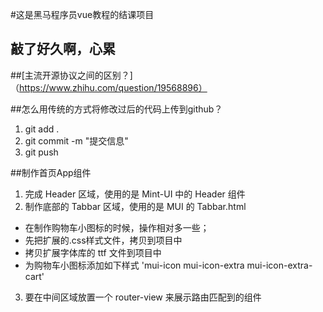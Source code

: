 #这是黑马程序员vue教程的结课项目

## 敲了好久啊，心累
##[主流开源协议之间的区别？]（https://www.zhihu.com/question/19568896）

##怎么用传统的方式将修改过后的代码上传到github？
1. git add .
2. git commit -m "提交信息"
3. git push

##制作首页App组件
1. 完成 Header 区域，使用的是 Mint-UI 中的 Header 组件
2. 制作底部的 Tabbar 区域，使用的是 MUI 的 Tabbar.html
 + 在制作购物车小图标的时候，操作相对多一些；
 + 先把扩展的.css样式文件，拷贝到项目中
 + 拷贝扩展字体库的 ttf 文件到项目中
 + 为购物车小图标添加如下样式 'mui-icon mui-icon-extra mui-icon-extra-cart'
3. 要在中间区域放置一个 router-view 来展示路由匹配到的组件